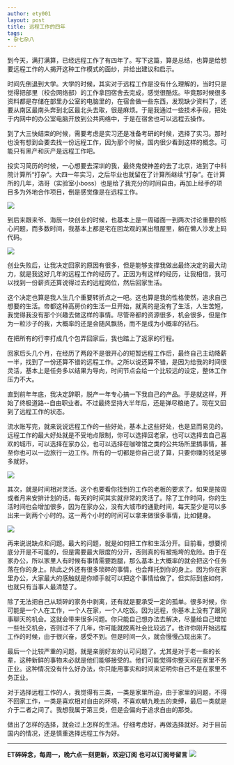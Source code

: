 ```yaml
---
author: ety001
layout: post
title: 远程工作的四年
tags:
- 杂七杂八
---
```


到今天，满打满算，已经远程工作了有四年了。写下这篇，算是总结，也算是给想要远程工作的人揭开这种工作模式的面纱，并给出建议和启示。

时间先倒退到大学。大学的时候，其实对于远程工作是没有什么理解的，当时只是觉得把部里（校会网络部）的工作拿回宿舍去完成，感觉很酷炫。毕竟那时候很多资料都是存储在部里办公室的电脑里的，在宿舍做一些东西，发现缺少资料了，还要从南区最南头奔到北区最北头去取，很是麻烦。于是我通过一些技术手段，把处于内网中的办公室电脑开放到公共网络中，于是在宿舍也可以远程去操作。

到了大三快结束的时候，需要考虑是实习还是准备考研的时候，选择了实习。那时也没有想到会要去找一份远程工作，因为那个时候，国内很少看到这样的概念。可能只有黑产和灰产是远程工作吧。

投实习简历的时候，一心想要去深圳的我，最终鬼使神差的去了北京，进到了中科院计算所“打杂”。大四一年实习，之后毕业也就留在了计算所继续“打杂”。在计算所的几年，浩哥（实验室小boss）也是给了我充分的时间自由，再加上经手的项目多为外地合作项目，倒是感觉像是在远程工作。

![](/upload/20190617/1.png)

到后来跟来爷、海辰一块创业的时候，也基本上是一周碰面一到两次讨论重要的核心问题，而多数时间，我基本上都是宅在回龙观的某出租屋里，躺在懒人沙发上码代码。

![](/upload/20190617/2.png)

创业失败后，让我决定回家的原因有很多，但是能够支撑我做出最终决定的最大动力，就是我这好几年的远程工作的经历了。正因为有这样的经历，让我相信，我可以找到一份薪资还算说得过去的远程岗位，然后回家生活。

这个决定也算是我人生几个重要转折点之一吧。这也算是我的性格使然，追求自己想要的生活。帝都这种高房价的生活一旦开始，就真的是没有了生活，人生苦短，我觉得我没有那个兴趣去做这样的事情。尽管帝都的资源很多，机会很多，但是作为一粒沙子的我，大概率的还是会随风飘扬，而不是成为小概率的钻石。

在把所有的行李打成几个包弄回家后，我也踏上了返家的行程。

回家后头几个月，在经历了两段不是很开心的短暂远程工作后，最终自己主动降薪一半，找到了一份还算不错的远程工作。之所以说还算不错，是因为给我的时间很灵活，基本上是任务多以结果为导向，时间节点会给一个比较远的设定，整体工作压力不大。

直到前年年底，我决定辞职，脱产一年专心搞一下我自己的产品。于是就这样，开始了终极道路--自由职业者。不过最终坚持大半年后，还是弹尽粮绝了。现在又回到了远程工作的状态。

流水账写完，就来说说远程工作的一些好处，基本上这些好处，也是显而易见的。远程工作的最大好处就是不受地点限制，你可以选择回老家，也可以选择去自己喜欢的城市，可以选择在家办公，也可以选择在咖啡馆之类的公共场所里搞事情，甚至你也可以一边旅行一边工作。所有的一切都是你自己说了算，只要你赚的钱足够多就好。

![](/upload/20190617/3.png)

其次，就是时间相对灵活。这个也要看你找到的工作的老板的要求了。如果是按周或者月来安排计划的话，每天的时间其实就非常的灵活了。除了工作时间，你的生活时间也会增加很多，因为在家办公，没有大城市的通勤时间，每天至少是可以多出来一到两个小时的。这一两个小时的时间可以拿来做很多事情，比如健身。

![](/upload/20190617/4.webp)

再来说说缺点和问题。最大的问题，就是如何把工作和生活分开。目前看，想要彻底分开是不可能的，但是需要最大限度的分开，否则真的有被拖垮的危险。由于在家办公，所以家里人有时候有事情需要跑腿，那么基本上大概率的就会把这个任务落在你的身上。除此之外还有很多琐碎的事情，也会拜托到你的身上。因为你在家里办公，大家最大的感触就是你顺手就可以把这个事情给做了。但实际到底如何，也就只有当事人最清楚了。

除了无法把自己从琐碎的家务中剥离，还有就是要承受一定的孤单。很多时候，你可能是一个人在工作，一个人在家，一个人吃饭。因为远程，你基本上没有了跟同事聊天的机会。这就会带来很多问题。你只能自己想办法去解决，尽量给自己增加一些社交机会，否则过不了几年，你可能就脱离社会比较远了。也许你刚开始远程工作的时候，由于很兴奋，感受不到。但是时间一久，就会慢慢凸现出来了。

最后一个比较严重的问题，就是亲朋好友的认可问题了。尤其是对于老一些的长辈，这种新鲜的事物未必就是他们能够接受的。他们可能觉得你整天闷在家里不务正业。这种情况没有什么好办法，你只能用事实和时间来证明你自己不是在家里不务正业。

对于选择远程工作的人，我觉得有三类，一类是家里所迫，由于家里的问题，不得不回家工作，一类是喜欢相对自由的环境，不喜欢朝九晚五的束缚，最后一类就是介于二者之间了。我想我属于第三类，但是会偏向于追求自由的那类。

做出了怎样的选择，就会过上怎样的生活。仔细考虑好，再做选择就好。对于目前国内的情况，还是慎重选择远程工作为好。

---
**ET碎碎念，每周一，晚六点一刻更新，欢迎订阅**
**也可以订阅号留言**
![](/img/wechat-subscribe.jpg)
